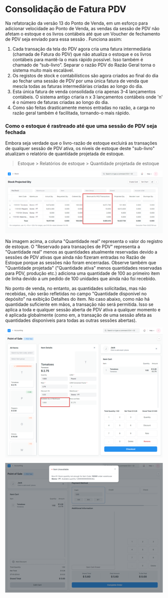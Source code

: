 # Consolidação de Fatura PDV


Na refatoração da versão 13 do Ponto de Venda, em um esforço para adicionar velocidade ao Ponto de Venda, as vendas da sessão de PDV não afetam o estoque e os livros contábeis até que um Voucher de fechamento de PDV seja enviado para essa sessão . Funciona assim: 


1. Cada transação da tela do PDV agora cria uma fatura intermediária (chamada de Fatura do PDV) que não atualiza o estoque e os livros contábeis para mantê-la o mais rápido possível. Isso também é chamado de “sub-livro”. Separar o razão PDV do Razão Geral torna o sistema muito mais escalável.
2. Os registos de stock e contabilísticos são agora criados ao final do dia ao fechar uma sessão de PDV por uma única fatura de venda que mescla todas as faturas intermediárias criadas ao longo do dia.
3. Esta única fatura de venda consolidada cria apenas 3-4 lançamentos contábeis. O sistema antigo criaria n x 3 lançamentos contábeis onde 'n' é o número de faturas criadas ao longo do dia.
4. Como são feitas drasticamente menos entradas no razão, a carga no razão geral também é facilitada, tornando-o mais rápido.


### Como o estoque é rastreado até que uma sessão de PDV seja fechada


Embora seja verdade que o livro-razão de estoque excluirá as transações de qualquer sessão de PDV ativa, os níveis de estoque deste "sub-livro" atualizam o relatório de quantidade projetada de estoque.



> 
> Estoque > Relatórios de estoque > Quantidade projetada de estoque
> 
> 
> 


![Relatório de quantidade projetada de estoque](/files/36.png)


Na imagem acima, a coluna "Quantidade real" representa o valor do registro de estoque. O "Reservado para transações de PDV" representa a "Quantidade real" menos as quantidades atualmente reservadas devido a sessões de PDV ativas que ainda não fizeram entradas no Razão de Estoque porque as sessões não foram encerradas. Observe também que "Quantidade projetada" ("Quantidade ativa" menos quantidades reservadas para PDV, produção etc.) adiciona uma quantidade de 100 ao primeiro item de linha devido a um pedido de 100 unidades que ainda não foi recebido.


No ponto de venda, no entanto, as quantidades solicitadas, mas não recebidas, não serão refletidas no campo "Quantidade disponível no depósito" na exibição Detalhes do item. No caso abaixo, como não há quantidade suficiente em mãos, a transação não será permitida. Isso se aplica a toda e qualquer sessão aberta de PDV ativa a qualquer momento e é aplicada globalmente (como em, a transação de uma sessão afeta as quantidades disponíveis para todas as outras sessões abertas).


![Quantidade disponível no depósito](/files/37.png)


![Item indisponível](/files/38.png)

